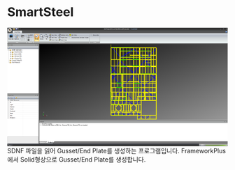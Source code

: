 # SmartSteel

<img src="https://github.com/humkyung/SmartSteel/blob/master/Docs/SmartSteel.png" align="left" />

SDNF 파일을 읽어 Gusset/End Plate를 생성하는 프로그램입니다.
FrameworkPlus에서 Solid형상으로 Gusset/End Plate를 생성합니다.
